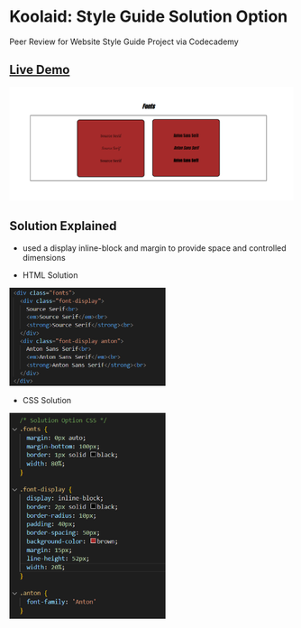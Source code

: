 # Koolaid: Style Guide Solution Option
Peer Review for Website Style Guide Project via Codecademy

## <a href="https://daryldelrosario.github.io/koolaid-style-guide/">Live Demo</a>

<kbd><img src="./img/solution-screenshot.png" alt="screenshot of solution option"></kbd>

## Solution Explained
* used a display inline-block and margin to provide space and controlled dimensions   

* HTML Solution   

<kbd><img src="./img/html-solution.png" alt="screenshot of html solution" style="width: 55%"></kbd>   

* CSS Solution   

<kbd><img src="./img/css-solution.png" alt="screenshot of css solution" style="width: 55%"></kbd>
